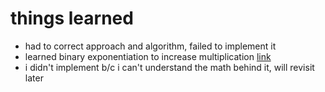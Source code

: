 # things learned
- had to correct approach and algorithm, failed to implement it
- learned binary exponentiation to increase multiplication [link](https://cp-algorithms.com/algebra/binary-exp.html)
- i didn't implement b/c i can't understand the math behind it, will revisit later
